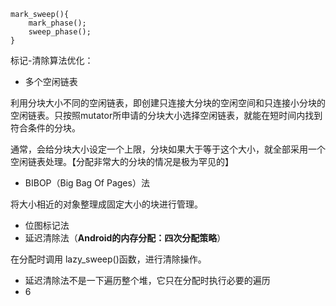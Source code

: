 ```
mark_sweep(){
    mark_phase();
    sweep_phase();
}
```

标记-清除算法优化：

* 多个空闲链表

利用分块大小不同的空闲链表，即创建只连接大分块的空闲空间和只连接小分块的空闲链表。只按照mutator所申请的分块大小选择空闲链表，就能在短时间内找到符合条件的分块。

通常，会给分块大小设定一个上限，分块如果大于等于这个大小，就全部采用一个空闲链表处理。【分配非常大的分块的情况是极为罕见的】

* BIBOP（Big Bag Of Pages）法

将大小相近的对象整理成固定大小的块进行管理。

* 位图标记法
* 延迟清除法（**Android的内存分配：四次分配策略**）

在分配时调用 lazy\_sweep\(\)函数，进行清除操作。

* 延迟清除法不是一下遍历整个堆，它只在分配时执行必要的遍历
* 6



